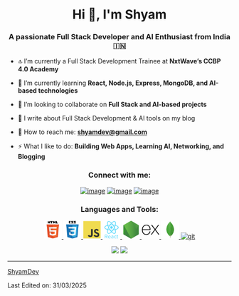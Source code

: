 <h1 align="center">Hi 👋, I'm Shyam</h1>
<h3 align="center">A passionate Full Stack Developer and AI Enthusiast from India 🇮🇳</h3>
<ul>
<li>
<p>🔝 I’m currently a Full Stack Development Trainee at <strong>NxtWave’s CCBP 4.0 Academy</strong></p>
</li>
<li>
<p>🌱 I’m currently learning <strong>React, Node.js, Express, MongoDB, and AI-based technologies</strong></p>
</li>
<li>
<p>👥 I’m looking to collaborate on <strong>Full Stack and AI-based projects</strong></p>
</li>
<li>
<p>📝 I write about Full Stack Development & AI tools on my blog</p>
</li>
<li>
<p>📧 How to reach me: <strong><a href="mailto:iamshyam1911@gmail.com">shyamdev@gmail.com</a></strong></p>
</li>
<li>
<p>⚡ What I like to do: <strong>Building Web Apps, Learning AI, Networking, and Blogging</strong></p>
</li>
</ul>
<h3 align="center">Connect with me:</h3>
<div align="center">
<p><a href="https://www.linkedin.com/in/shyamdev"><img src="https://img.shields.io/badge/LinkedIn-0077B5?style=for-the-badge&logo=linkedin&logoColor=white" alt="image"></a>
<a href="https://github.com/ShyamDev"><img src="https://img.shields.io/badge/GitHub-181717?style=for-the-badge&logo=github&logoColor=white" alt="image"></a>
<a href="mailto:shyamdev@gmail.com"><img src="https://img.shields.io/badge/Gmail-D14836?style=for-the-badge&logo=gmail&logoColor=white" alt="image"></a></p>
</div>
<h3 align="center">Languages and Tools:</h3>
<p align="center"> 
  <a href="https://www.w3.org/html/" target="_blank"> 
    <img src="https://raw.githubusercontent.com/devicons/devicon/master/icons/html5/html5-original-wordmark.svg" alt="html5" width="40" height="40"> 
  </a>
  <a href="https://www.w3schools.com/css/" target="_blank"> 
    <img src="https://raw.githubusercontent.com/devicons/devicon/master/icons/css3/css3-original-wordmark.svg" alt="css3" width="40" height="40"> 
  </a> 
  <a href="https://developer.mozilla.org/en-US/docs/Web/JavaScript" target="_blank"> 
    <img src="https://raw.githubusercontent.com/devicons/devicon/master/icons/javascript/javascript-original.svg" alt="javascript" width="40" height="40"> 
  </a> 
  <a href="https://react.dev/" target="_blank"> 
    <img src="https://raw.githubusercontent.com/devicons/devicon/master/icons/react/react-original-wordmark.svg" alt="react" width="40" height="40"> 
  </a> 
  <a href="https://nodejs.org/" target="_blank"> 
    <img src="https://raw.githubusercontent.com/devicons/devicon/master/icons/nodejs/nodejs-original.svg" alt="nodejs" width="40" height="40"> 
  </a>
  <a href="https://expressjs.com/" target="_blank"> 
    <img src="https://raw.githubusercontent.com/devicons/devicon/master/icons/express/express-original.svg" alt="express" width="40" height="40"> 
  </a>
  <a href="https://www.mongodb.com/" target="_blank"> 
    <img src="https://raw.githubusercontent.com/devicons/devicon/master/icons/mongodb/mongodb-original.svg" alt="mongodb" width="40" height="40"> 
  </a>
  <a href="https://git-scm.com/" target="_blank"> 
    <img src="https://www.vectorlogo.zone/logos/git-scm/git-scm-icon.svg" alt="git" width="40" height="40"> 
  </a>
</p>
<p align="center">
  <img height="150" src="https://github-readme-stats.vercel.app/api?username=ShyamDev&theme=react&show_icons=true&include_all_commits=true">
  <img height="150" src="https://github-readme-stats.vercel.app/api/top-langs/?username=ShyamDev&theme=react&layout=compact">
</p>
<hr>
<p><a href="https://github.com/ShyamDev">ShyamDev</a></p>
<p>Last Edited on: 31/03/2025</p>
